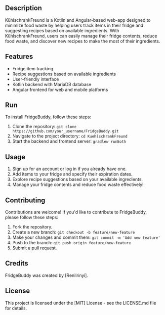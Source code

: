 ## Description

KühlschrankFreund is a Kotlin and Angular-based web-app designed to minimize food waste by helping users track items in their fridge and suggesting recipes based on available ingredients. With KühlschrankFreund, users can easily manage their fridge contents, reduce food waste, and discover new recipes to make the most of their ingredients.

## Features

- Fridge item tracking
- Recipe suggestions based on available ingredients
- User-friendly interface
- Kotlin backend with MariaDB database
- Angular frontend for web and mobile platforms

## Run

To install FridgeBuddy, follow these steps:
1. Clone the repository: `git clone https://github.com/your_username/FridgeBuddy.git`
2. Navigate to the project directory: `cd KuehlschrankFreund`
4. Start the backend and frontend server: `gradlew runBoth`

## Usage

1. Sign up for an account or log in if you already have one.
2. Add items to your fridge and specify their expiration dates.
3. Explore recipe suggestions based on your available ingredients.
4. Manage your fridge contents and reduce food waste effectively!

## Contributing

Contributions are welcome! If you'd like to contribute to FridgeBuddy, please follow these steps:
1. Fork the repository.
2. Create a new branch: `git checkout -b feature/new-feature`
3. Make your changes and commit them: `git commit -m 'Add new feature'`
4. Push to the branch: `git push origin feature/new-feature`
5. Submit a pull request.

## Credits

FridgeBuddy was created by [ReniIrinyi].

## License

This project is licensed under the [MIT] License - see the LICENSE.md file for details.
